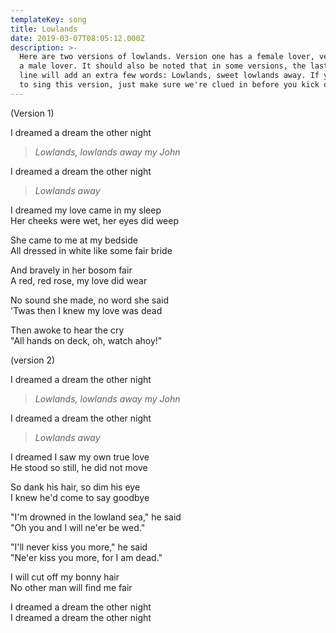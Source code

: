 ```yaml
---
templateKey: song
title: Lowlands
date: 2019-03-07T08:05:12.000Z
description: >-
  Here are two versions of lowlands. Version one has a female lover, version two
  a male lover. It should also be noted that in some versions, the last chorus
  line will add an extra few words: Lowlands, sweet lowlands away. If you plan
  to sing this version, just make sure we're clued in before you kick off.
---
```

(Version 1)

I dreamed a dream the other night

> _Lowlands, lowlands away my John_

I dreamed a dream the other night

> _Lowlands away_

I dreamed my love came in my sleep\
Her cheeks were wet, her eyes did weep

She came to me at my bedside\
All dressed in white like some fair bride

And bravely in her bosom fair\
A red, red rose, my love did wear

No sound she made, no word she said\
'Twas then I knew my love was dead

Then awoke to hear the cry\
"All hands on deck, oh, watch ahoy!"

(version 2)

I dreamed a dream the other night

> _Lowlands, lowlands away my John_

I dreamed a dream the other night

> _Lowlands away_

I dreamed I saw my own true love\
He stood so still, he did not move

So dank his hair, so dim his eye\
I knew he'd come to say goodbye

"I'm drowned in the lowland sea," he said\
"Oh you and I will ne'er be wed."

"I'll never kiss you more," he said\
"Ne'er kiss you more, for I am dead."

I will cut off my bonny hair\
No other man will find me fair

I dreamed a dream the other night\
I dreamed a dream the other night
